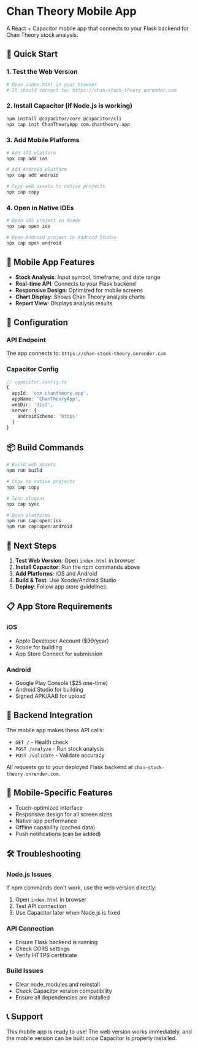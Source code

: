 # Chan Theory Mobile App

A React + Capacitor mobile app that connects to your Flask backend for Chan Theory stock analysis.

## 🚀 Quick Start

### 1. Test the Web Version
```bash
# Open index.html in your browser
# It should connect to: https://chan-stock-theory.onrender.com
```

### 2. Install Capacitor (if Node.js is working)
```bash
npm install @capacitor/core @capacitor/cli
npx cap init ChanTheoryApp com.chantheory.app
```

### 3. Add Mobile Platforms
```bash
# Add iOS platform
npx cap add ios

# Add Android platform  
npx cap add android

# Copy web assets to native projects
npx cap copy
```

### 4. Open in Native IDEs
```bash
# Open iOS project in Xcode
npx cap open ios

# Open Android project in Android Studio
npx cap open android
```

## 📱 Mobile App Features

- **Stock Analysis**: Input symbol, timeframe, and date range
- **Real-time API**: Connects to your Flask backend
- **Responsive Design**: Optimized for mobile screens
- **Chart Display**: Shows Chan Theory analysis charts
- **Report View**: Displays analysis results

## 🔧 Configuration

### API Endpoint
The app connects to: `https://chan-stock-theory.onrender.com`

### Capacitor Config
```typescript
// capacitor.config.ts
{
  appId: 'com.chantheory.app',
  appName: 'ChanTheoryApp',
  webDir: 'dist',
  server: {
    androidScheme: 'https'
  }
}
```

## 📦 Build Commands

```bash
# Build web assets
npm run build

# Copy to native projects
npx cap copy

# Sync plugins
npx cap sync

# Open platforms
npm run cap:open:ios
npm run cap:open:android
```

## 🎯 Next Steps

1. **Test Web Version**: Open `index.html` in browser
2. **Install Capacitor**: Run the npm commands above
3. **Add Platforms**: iOS and Android
4. **Build & Test**: Use Xcode/Android Studio
5. **Deploy**: Follow app store guidelines

## 📋 App Store Requirements

### iOS
- Apple Developer Account ($99/year)
- Xcode for building
- App Store Connect for submission

### Android  
- Google Play Console ($25 one-time)
- Android Studio for building
- Signed APK/AAB for upload

## 🔗 Backend Integration

The mobile app makes these API calls:
- `GET /` - Health check
- `POST /analyze` - Run stock analysis
- `POST /validate` - Validate accuracy

All requests go to your deployed Flask backend at `chan-stock-theory.onrender.com`.

## 📱 Mobile-Specific Features

- Touch-optimized interface
- Responsive design for all screen sizes
- Native app performance
- Offline capability (cached data)
- Push notifications (can be added)

## 🛠️ Troubleshooting

### Node.js Issues
If npm commands don't work, use the web version directly:
1. Open `index.html` in browser
2. Test API connection
3. Use Capacitor later when Node.js is fixed

### API Connection
- Ensure Flask backend is running
- Check CORS settings
- Verify HTTPS certificate

### Build Issues
- Clear node_modules and reinstall
- Check Capacitor version compatibility
- Ensure all dependencies are installed

## 📞 Support

This mobile app is ready to use! The web version works immediately, and the mobile version can be built once Capacitor is properly installed.